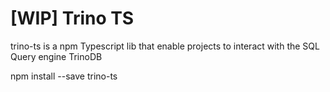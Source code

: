# [WIP] Trino TS

trino-ts is a npm Typescript lib that enable projects to interact with the SQL Query engine TrinoDB

npm install --save trino-ts
